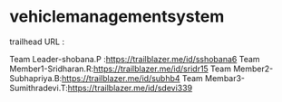 # vehiclemanagementsystem

trailhead URL :

Team Leader-shobana.P :https://trailblazer.me/id/sshobana6 
Team Member1-Sridharan.R:https://trailblazer.me/id/sridr15
Team Member2-Subhapriya.B:https://trailblazer.me/id/subhb4
Team Membar3-Sumithradevi.T:https://trailblazer.me/id/sdevi339 
